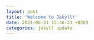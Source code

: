 ```yaml
---
layout: post
title: 'Welcome to Jekyll!'
date: 2021-08-31 15:36:23 +0300
categories: jekyll update
---
```


<canvas id="gpu-c" />

<script src="/dist/basic/bundle.js"></script>